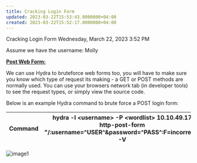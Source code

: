 ```yaml
---
title: Cracking Login Form
updated: 2023-03-22T15:53:43.0000000+04:00
created: 2023-03-22T15:52:17.0000000+04:00
---
```


Cracking Login Form
Wednesday, March 22, 2023
3:52 PM

Assume we have the username: Molly

**<u>Post Web Form:</u>**

We can use Hydra to bruteforce web forms too, you will have to make sure you know which type of request its making - a GET or POST methods are normally used. You can use your browsers network tab (in developer tools) to see the request types, or simply view the source code.

Below is an example Hydra command to brute force a POST login form:

| Command | hydra -l \<username\> -P \<wordlist\> 10.10.49.17 http-post-form "/:username=^USER^&password=^PASS^:F=incorrect" -V |
|---------|---------------------------------------------------------------------------------------------------------------------|

![image1](image1-49.png)

